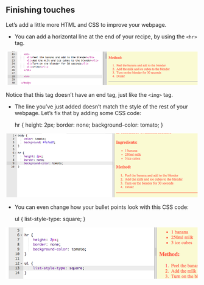 ## Finishing touches

Let’s add a little more HTML and CSS to improve your webpage.

+ You can add a horizontal line at the end of your recipe, by using the `<hr>` tag.

![posnetek zaslona](images/recipe-hr.png)

Notice that this tag doesn’t have an end tag, just like the `<img>` tag.

+ The line you’ve just added doesn’t match the style of the rest of your webpage. Let’s fix that by adding some CSS code:

    hr {
        height: 2px;
        border: none;
        background-color: tomato;
    }
    

![posnetek zaslona](images/recipe-hr-css.png)

+ You can even change how your bullet points look with this CSS code:

    ul {
        list-style-type: square;
    }
    

![posnetek zaslona](images/recipe-ul-css.png)